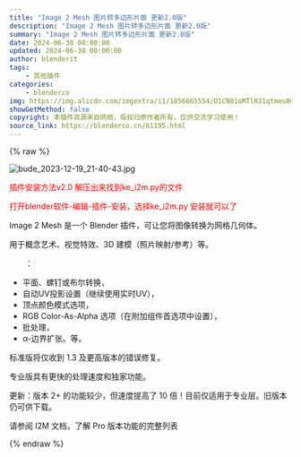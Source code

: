 ```yaml
---
title: "Image 2 Mesh 图片转多边形片面 更新2.0版"
description: "Image 2 Mesh 图片转多边形片面 更新2.0版"
summary: "Image 2 Mesh 图片转多边形片面 更新2.0版"
date: 2024-06-30 00:00:00
updated: 2024-06-30 00:00:00
author: blenderit
tags: 
    - 其他插件
categories:
    - blenderco
img: https://img.alicdn.com/imgextra/i1/1856665554/O1CN01oMTlR31qtmeu0mGlT_!!1856665554.jpg
showGetMethod: false
copyright: 本插件资源来自网络，版权归原作者所有，仅供交流学习使用！
source_link: https://blenderco.cn/61195.html
---
```


{% raw %}
<p><img class="aligncenter" src="https://img.alicdn.com/imgextra/i1/1856665554/O1CN01oMTlR31qtmeu0mGlT_!!1856665554.jpg" alt="bude_2023-12-19_21-40-43.jpg"></p><p><span style="color: #ff0000;">插件安装方法v2.0 解压出来找到ke_i2m.py的文件</span></p><p><span style="color: #ff0000;">打开blender软件-编辑-插件-安装，选择ke_i2m.py 安装就可以了</span></p><p>Image 2 Mesh 是一个 Blender 插件，可让您将图像转换为网格几何体。</p><p>用于概念艺术、视觉特效、3D 建模（照片映射/参考）等。</p><p><span style="color: rgba(0, 0, 0, 0);">特征</span>：</p><ul>
<li>平面、螺钉或布尔转换，</li>
<li>自动UV投影设置（继续使用实时UV），</li>
<li>顶点颜色模式选项，</li>
<li>RGB Color-As-Alpha 选项（在附加组件首选项中设置），</li>
<li>批处理，</li>
<li>α-边界扩张。等。</li>
</ul><p>标准版将仅收到 1.3 及更高版本的错误修复。</p><p>专业版具有更快的处理速度和独家功能。</p><p>更新：版本 2+ 的功能较少，但速度提高了 10 倍！目前仅适用于专业层。旧版本仍可供下载。</p><p>请参阅 <a target="_blank" rel="noopener">I2M 文档，</a>了解 Pro 版本功能的完整列表</p>
<div style="display: none">blenderco</div>
{% endraw %}